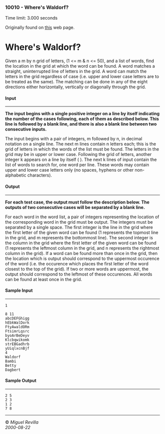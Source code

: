 ### 10010 - Where's Waldorf?
Time limit: 3.000 seconds  

Originally found on [this](http://uva.onlinejudge.org/index.php?option=com_onlinejudge&Itemid=8&category=31&page=show_problem&problem=951) web page.

# Where's Waldorf?

Given a m by n grid of letters, (1 <= m & n <= 50), and a list of words, find the location in the grid at which the word can be found. A word matches a straight, uninterrupted line of letters in the grid. A word can match the letters in the grid regardless of case (i.e. upper and lower case letters are to be treated as the same). The matching can be done in any of the eight directions either horizontally, vertically or diagonally through the grid.

#### Input
----------
**The input begins with a single positive integer on a line by itself indicating the number of the cases following, each of them as described below. This line is followed by a blank line, and there is also a blank line between two consecutive inputs.**

The input begins with a pair of integers, m followed by n,   in decimal notation on a single line. The next m lines contain n letters each; this is the grid of letters in which the words of the list must be found. The letters in the grid may be in upper or lower case. Following the grid of letters, another integer k appears on a line by itself (  ). The next k lines of input contain the list of words to search for, one word per line. These words may contain upper and lower case letters only (no spaces, hyphens or other non-alphabetic characters).

#### Output
-----------
**For each test case, the output must follow the description below. The outputs of two consecutive cases will be separated by a blank line.**

For each word in the word list, a pair of integers representing the location of the corresponding word in the grid must be output. The integers must be separated by a single space. The first integer is the line in the grid where the first letter of the given word can be found (1 represents the topmost line in the grid, and m represents the bottommost line). The second integer is the column in the grid where the first letter of the given word can be found (1 represents the leftmost column in the grid, and n represents the rightmost column in the grid). If a word can be found more than once in the grid, then the location which is output should correspond to the uppermost occurence of the word (i.e. the occurence which places the first letter of the word closest to the top of the grid). If two or more words are uppermost, the output should correspond to the leftmost of these occurences. All words can be found at least once in the grid.

#### Sample Input
-----------------
    1

    8 11  
    abcDEFGhigg  
    hEbkWalDork  
    FtyAwaldORm  
    FtsimrLqsrc  
    byoArBeDeyv  
    Klcbqwikomk  
    strEBGadhrb  
    yUiqlxcnBjf  
    4  
    Waldorf  
    Bambi  
    Betty  
    Dagbert  

#### Sample Output
------------------
    2 5  
    2 3  
    1 2  
    7 8  

----
&copy; *Miguel Revilla*  
*2000-08-22*
